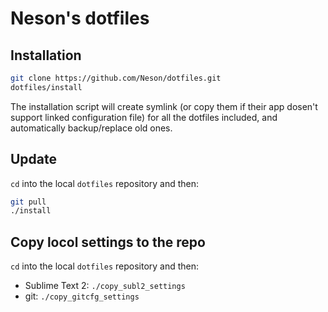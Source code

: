Neson's dotfiles
================

## Installation

```bash
git clone https://github.com/Neson/dotfiles.git
dotfiles/install
```
The installation script will create symlink (or copy them if their app dosen't support linked configuration file) for all the dotfiles included, and automatically backup/replace old ones.


## Update

`cd` into the local `dotfiles` repository and then:
```bash
git pull
./install
```

## Copy locol settings to the repo

`cd` into the local `dotfiles` repository and then:

- Sublime Text 2: `./copy_subl2_settings`
- git: `./copy_gitcfg_settings`
